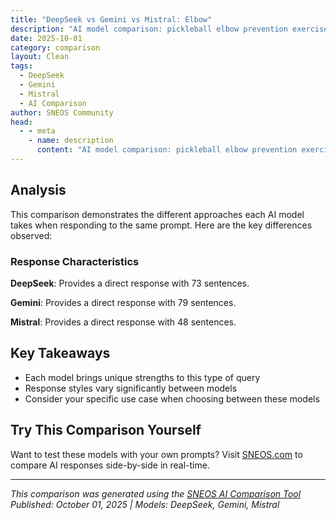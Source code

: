```yaml
---
title: "DeepSeek vs Gemini vs Mistral: Elbow"
description: "AI model comparison: pickleball elbow prevention exercises..."
date: 2025-10-01
category: comparison
layout: Clean
tags:
  - DeepSeek
  - Gemini
  - Mistral
  - AI Comparison
author: SNEOS Community
head:
  - - meta
    - name: description
      content: "AI model comparison: pickleball elbow prevention exercises..."
---
```


<ChatComparison
  title="DeepSeek vs Gemini vs Mistral: Elbow"
  prompt="pickleball elbow prevention exercises"
  :responses='{
    "DeepSeek": "Of course. \u0022Pickleball elbow\u0022 is essentially lateral epicondylitis, the same as \u0022tennis elbow.\u0022 It\u0027s an overuse injury caused by repetitive gripping, wrist extension, and sudden impacts from hitting the ball.\n\nThe key to prevention is a two-pronged approach: **strengthening the forearm muscles** and **improving the mechanics** that cause the strain.\n\nHere is a comprehensive guide to pickleball elbow prevention exercises, broken down into key areas.\n\n---\n\n### 1. Forearm Strengthening \u0026 Flexibility (The Foundation)\n\nThese exercises target the muscles directly involved in the gripping and wrist motions of pickleball.\n\n#### **A. Eccentric Wrist Extensions (The Gold Standard)**\nEccentric (lowering) exercises are critically important for strengthening tendons.\n*   **How to do it:** Sit in a chair and rest your forearm on a table or your knee, with your hand palm-down hanging off the edge. Hold a light weight (1-3 lbs to start, like a soup can or small dumbbell).\n    *   Use your other hand to lift the weighted hand up into a fully extended position (fingers pointing towards the ceiling).\n    *   Release the supporting hand and **slowly** (take 3-5 seconds) lower the weight back down to the starting position.\n*   **Reps/Sets:** 10-15 repetitions for 2-3 sets on each arm.\n\n#### **B. Wrist Flexor Stretch**\n*   **How to do it:** Extend your arm straight out in front of you with your palm facing up.\n    *   Gently pull your fingers down toward the floor with your other hand until you feel a stretch in your forearm.\n    *   Hold for 30 seconds.\n*   **Reps/Sets:** 3 repetitions on each arm.\n\n#### **C. Wrist Extensor Stretch**\n*   **How to do it:** Extend your arm straight out in front of you with your palm facing down.\n    *   Gently push your fingers down toward the floor with your other hand until you feel a stretch on the top of your forearm.\n    *   Hold for 30 seconds.\n*   **Reps/Sets:** 3 repetitions on each arm.\n\n#### **D. Pronation/Supination (Forearm Rotation) Strengthening**\n*   **How to do it:** Sit with your elbow bent at 90 degrees and tucked into your side. Hold a hammer, small weight, or dumbbell vertically in your hand.\n    *   Slowly rotate your forearm so your palm faces up (supination), then slowly rotate so your palm faces down (pronation).\n*   **Reps/Sets:** 10-15 repetitions in each direction for 2-3 sets.\n\n---\n\n### 2. Shoulder \u0026 Upper Back Strength\n\nA weak shoulder and back can cause you to overcompensate with your arm and wrist, placing more stress on the elbow.\n\n#### **A. Rows (Band or Dumbbell)**\n*   **How to do it:** With a resistance band anchored in front of you or a dumbbell in hand, hinge at the hips, keeping your back straight. Pull the band/dumbbell towards your chest, squeezing your shoulder blades together.\n*   **Reps/Sets:** 10-15 repetitions for 2-3 sets.\n\n#### **B. External Shoulder Rotation**\n*   **How to do it:** Lie on your side with a light dumbbell (1-5 lbs) in your top hand. Keeping your elbow tucked into your side and bent at 90 degrees, slowly rotate your forearm up towards the ceiling, then slowly lower it back down.\n*   **Reps/Sets:** 10-15 repetitions for 2-3 sets on each arm.\n\n---\n\n### 3. Warm-Up \u0026 Dynamic Stretching (Pre-Play Ritual)\n\nNever start a game \u0022cold.\u0022 A proper warm-up increases blood flow and prepares the muscles for activity.\n\n*   **Arm Circles:** 30 seconds forward, 30 seconds backward.\n*   **Wrist Circles:** Make circles with your wrists in both directions for 30 seconds each.\n*   **Shadow Swinging:** Mimic your forehand and backhand swings slowly and with control for 1-2 minutes, gradually increasing the range of motion and speed.\n\n---\n\n### 4. Equipment \u0026 Technique Check (Crucial for Prevention)\n\nThe best exercises can be undone by poor equipment and technique.\n\n*   **Racket/Paddle Factors:**\n    *   **Grip Size:** This is critical. A grip that is too small forces you to over-grip, increasing tension in the forearm. A grip that is too large has the same effect. A good rule of thumb: you should be able to comfortably fit the index finger of your other hand in the space between your fingertips and the base of your thumb when holding the paddle.\n    *   **Weight \u0026 Balance:** Heavier paddles and head-heavy paddles can transmit more vibration to the elbow. Consider a lighter or more balanced paddle if you are prone to elbow issues.\n    *   **Vibration Dampening:** Many paddles have built-in dampening, or you can use a shock-absorbing grip.\n\n*   **Technique Adjustments:**\n    *   **Don\u0027t \u0022Arm\u0022 the Ball:** Use your whole body\u2014legs, core, shoulders\u2014to generate power, not just your wrist and arm.\n    *   **Soft Hands:** Avoid a \u0022death grip\u0022 on the paddle. Hold it firmly but loosely, especially during ready position. Tighten your grip at the moment of impact.\n    *   **Bend Your Elbow:** On your backhand, especially, avoid a straight, stiff arm. A slight bend in the elbow helps absorb the impact.\n    *   **Get Your Body Behind the Shot:** Move your feet to get into position so you aren\u0027t constantly reaching and slapping at the ball.\n\n---\n\n### Sample Prevention Routine\n\n**On Playing Days:**\n1.  **Pre-Game (5-10 mins):** Arm Circles, Wrist Circles, Shadow Swinging.\n2.  **Post-Game (5 mins):** Wrist Extensor Stretch, Wrist Flexor Stretch.\n\n**On Non-Playing Days (2-3 times per week):**\n1.  Eccentric Wrist Extensions: 2 sets of 15\n2.  Rows: 3 sets of 12\n3.  External Shoulder Rotation: 2 sets of 15 on each side\n4.  Finish with forearm stretches.\n\n**Disclaimer:** If you are currently experiencing sharp or persistent pain in your elbow, stop the aggravating activity and consult a healthcare professional like a physical therapist or sports medicine doctor. They can provide a proper diagnosis and a tailored treatment plan. These exercises are for **prevention** and general strength.",
    "Gemini": "Pickleball elbow, also known as tennis elbow or lateral epicondylitis, is a common injury caused by repetitive motions that strain the tendons on the outside of your elbow.  Here are some effective exercises to help prevent it:\n\n**Warm-up (Before playing or exercising):**\n\n*   **Wrist Rotations:** Gently rotate your wrists clockwise and counter-clockwise for 30 seconds in each direction.\n*   **Forearm Stretches:** Extend your arm straight out in front of you with your palm facing down. Gently bend your wrist down using your other hand. Hold for 20-30 seconds. Repeat with your palm facing up, bending your wrist up.\n*   **Elbow Circles:**  Gently make small circles with your elbows for 30 seconds in each direction.\n\n**Strengthening Exercises:**\n\n*   **Wrist Extensions:**\n    *   Sit with your forearm supported on a table, palm facing down.\n    *   Hold a light weight (1-2 lbs) in your hand. You can start with no weight.\n    *   Slowly lift your wrist up, keeping your forearm on the table.\n    *   Slowly lower the weight back down.\n    *   Repeat 10-15 times.\n    *   Do 2-3 sets.\n*   **Wrist Flexions:**\n    *   Sit with your forearm supported on a table, palm facing up.\n    *   Hold a light weight (1-2 lbs) in your hand.  You can start with no weight.\n    *   Slowly curl your wrist up, keeping your forearm on the table.\n    *   Slowly lower the weight back down.\n    *   Repeat 10-15 times.\n    *   Do 2-3 sets.\n*   **Forearm Pronation/Supination:**\n    *   Sit with your forearm supported on a table, elbow bent at 90 degrees.\n    *   Hold a light weight (1-2 lbs) in your hand.  You can start with no weight.\n    *   Rotate your forearm so your palm faces up (supination).\n    *   Rotate your forearm so your palm faces down (pronation).\n    *   Repeat 10-15 times.\n    *   Do 2-3 sets.\n*   **Grip Strengthening (Tennis Ball Squeeze):**\n    *   Squeeze a tennis ball (or a grip strengthener) tightly for 5-10 seconds.\n    *   Release.\n    *   Repeat 10-15 times.\n    *   Do 2-3 sets.\n*   **Hammer Curls (Light Weight):**\n    *   Stand with feet shoulder-width apart, holding a dumbbell (1-3 lbs) in each hand, palms facing each other.\n    *   Keeping your elbows close to your sides, curl the dumbbells up towards your shoulders.\n    *   Slowly lower the dumbbells back down.\n    *   Repeat 10-15 times.\n    *   Do 2-3 sets.  (This works the biceps and forearm muscles, providing support to the elbow.)\n\n**Stretching Exercises (After playing or exercising, and throughout the day):**\n\n*   **Wrist Extensor Stretch:** Extend your arm straight out, palm facing down. Gently bend your wrist down using your other hand, until you feel a stretch on the outside of your forearm. Hold for 20-30 seconds. Repeat 2-3 times.\n*   **Wrist Flexor Stretch:** Extend your arm straight out, palm facing up. Gently bend your wrist down using your other hand, until you feel a stretch on the inside of your forearm. Hold for 20-30 seconds. Repeat 2-3 times.\n*   **Prayer Stretch:** Bring your palms together in front of your chest, as if praying. Slowly lower your hands towards your waist, keeping your palms together, until you feel a stretch in your forearms and wrists. Hold for 20-30 seconds. Repeat 2-3 times.\n\n**Important Considerations and Other Prevention Strategies:**\n\n*   **Proper Technique:**  Work with a pickleball instructor or experienced player to ensure you have proper grip, swing mechanics, and footwork.  Avoid overusing your wrist and arm.  A common mistake is \u0022wristing\u0022 the ball, which puts excessive strain on the elbow.\n*   **Warm-up Thoroughly:** Always warm up your muscles before playing. Dynamic stretching and light cardio are ideal.\n*   **Cool Down and Stretch:** Cool down and stretch after each game or practice.\n*   **Proper Equipment:**\n    *   **Paddle Grip Size:** Use a paddle with the correct grip size.  A grip that is too small or too large can contribute to elbow strain.\n    *   **Paddle Weight:**  Choose a paddle that is not too heavy for you. A lighter paddle may require you to swing faster which can lead to strain. Experiment to find a balance.\n    *   **String Tension (If Applicable):** If your paddle has strings, ensure they are properly tensioned.\n*   **Gradual Progression:**  Don\u0027t increase your playing time or intensity too quickly. Gradually increase the duration and frequency of your games.\n*   **Rest and Recovery:**  Allow your body adequate rest between games and practices.  Don\u0027t play through pain.\n*   **Ice:**  If you experience any pain or inflammation, apply ice to the affected area for 15-20 minutes at a time, several times a day.\n*   **Over-the-Counter Pain Relievers:**  Over-the-counter pain relievers like ibuprofen or naproxen can help reduce pain and inflammation.\n*   **Listen to Your Body:** Pay attention to any pain or discomfort you experience in your elbow. If you feel pain, stop the activity and rest. Don\u0027t push through pain, as this can worsen the injury.\n*   **Ergonomics:** Even outside of pickleball, be mindful of your posture and movements to avoid straining your elbow.\n*   **Hydration:** Stay well hydrated, as dehydration can make muscles more susceptible to injury.\n*   **See a Doctor or Physical Therapist:** If your pain persists or worsens, consult a doctor or physical therapist. They can properly diagnose your condition and recommend the best course of treatment.  They can also provide personalized exercises and guidance.\n\n**Progression:**\n\nStart with bodyweight exercises and gradually increase the weight as you get stronger. If you feel any pain during the exercises, stop and consult with a healthcare professional.\n\n**Consistency is Key:**  Make these exercises and stretches a regular part of your routine, even when you\u0027re not playing pickleball, to help prevent future injuries.\n",
    "Mistral": "Pickleball elbow, similar to tennis elbow, is a type of tendinitis that can cause pain and discomfort in the elbow area. Preventing pickleball elbow involves a combination of proper technique, adequate rest, and specific exercises to strengthen and stretch the muscles and tendons in the forearm. Here are some exercises and tips to help prevent pickleball elbow:\n\n### Strengthening Exercises\n\n1. **Wrist Extensions**:\n   - **Equipment**: Light dumbbell or resistance band.\n   - **Instructions**: Sit with your forearm resting on a table, palm facing down. Hold a light dumbbell in your hand and slowly lift your wrist up and down. Repeat for 10-15 reps.\n\n2. **Wrist Flexions**:\n   - **Equipment**: Light dumbbell or resistance band.\n   - **Instructions**: Sit with your forearm resting on a table, palm facing up. Hold a light dumbbell in your hand and slowly lift your wrist up and down. Repeat for 10-15 reps.\n\n3. **Reverse Wrist Curls**:\n   - **Equipment**: Light dumbbell.\n   - **Instructions**: Sit with your forearm resting on a table, palm facing down. Hold a light dumbbell in your hand and slowly lift your wrist up and down. Repeat for 10-15 reps.\n\n4. **Hammer Curls**:\n   - **Equipment**: Light dumbbell.\n   - **Instructions**: Stand with your arms at your sides, palms facing your body. Hold a light dumbbell in each hand and slowly lift your wrists up and down. Repeat for 10-15 reps.\n\n### Stretching Exercises\n\n1. **Wrist Extensor Stretch**:\n   - **Instructions**: Extend your arm in front of you with the palm facing down. Use your other hand to gently bend your wrist downward until you feel a stretch in your forearm. Hold for 20-30 seconds.\n\n2. **Wrist Flexor Stretch**:\n   - **Instructions**: Extend your arm in front of you with the palm facing up. Use your other hand to gently bend your wrist downward until you feel a stretch in your forearm. Hold for 20-30 seconds.\n\n3. **Finger Stretch**:\n   - **Instructions**: Place your hands together in a prayer position. Lower your wrists until you feel a stretch in your forearms. Hold for 20-30 seconds.\n\n### Additional Tips\n\n1. **Proper Technique**:\n   - Ensure you are using the correct grip and swing technique to minimize strain on your elbow.\n\n2. **Warm-Up and Cool-Down**:\n   - Always warm up before playing and cool down afterward to prevent muscle strain.\n\n3. **Adequate Rest**:\n   - Allow your body time to recover between games. Overuse is a common cause of pickleball elbow.\n\n4. **Equipment**:\n   - Use a paddle that fits your hand size and grip style to reduce strain on your elbow.\n\n5. **Hydration and Nutrition**:\n   - Stay hydrated and maintain a balanced diet to support overall muscle health.\n\n6. **Cross-Training**:\n   - Incorporate other forms of exercise to maintain overall fitness and reduce the risk of overuse injuries.\n\nBy incorporating these exercises and tips into your routine, you can help prevent pickleball elbow and enjoy the game more comfortably."
  }'
  published-date="17:42"
/>

## Analysis

This comparison demonstrates the different approaches each AI model takes when responding to the same prompt. Here are the key differences observed:

### Response Characteristics

**DeepSeek**: Provides a direct response with 73 sentences. 

**Gemini**: Provides a direct response with 79 sentences. 

**Mistral**: Provides a direct response with 48 sentences. 

## Key Takeaways

- Each model brings unique strengths to this type of query
- Response styles vary significantly between models
- Consider your specific use case when choosing between these models

## Try This Comparison Yourself

Want to test these models with your own prompts? Visit [SNEOS.com](https://sneos.com) to compare AI responses side-by-side in real-time.

---

*This comparison was generated using the [SNEOS AI Comparison Tool](https://sneos.com)*
*Published: October 01, 2025 | Models: DeepSeek, Gemini, Mistral*
